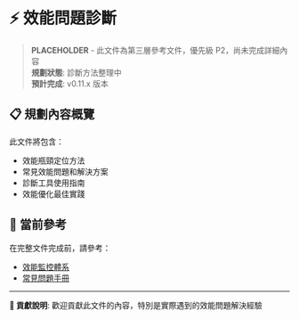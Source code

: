 # ⚡ 效能問題診斷

> **PLACEHOLDER** - 此文件為第三層參考文件，優先級 P2，尚未完成詳細內容  
> **規劃狀態**: 診斷方法整理中  
> **預計完成**: v0.11.x 版本  

## 📋 規劃內容概覽

此文件將包含：
- 效能瓶頸定位方法
- 常見效能問題和解決方案
- 診斷工具使用指南
- 效能優化最佳實踐

## 🎯 當前參考

在完整文件完成前，請參考：
- [效能監控體系](../performance/monitoring-system.md)
- [常見問題手冊](./common-issues.md)

---

**📝 貢獻說明**: 歡迎貢獻此文件的內容，特別是實際遇到的效能問題解決經驗